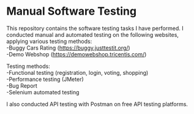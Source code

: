 # Manual Software Testing
This repository contains the software testing tasks I have performed. I conducted manual and automated testing on the following websites, applying various testing methods:  
-Buggy Cars Rating (https://buggy.justtestit.org/)  
-Demo Webshop (https://demowebshop.tricentis.com/)  

Testing methods:  
-Functional testing (registration, login, voting, shopping)  
-Performance testing (JMeter)  
-Bug Report  
-Selenium automated testing  

I also conducted API testing with Postman on free API testing platforms.
